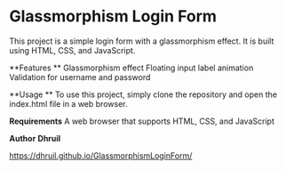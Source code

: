 # Glassmorphism Login Form

This project is a simple login form with a glassmorphism effect. It is built using HTML, CSS, and JavaScript.

**Features **
Glassmorphism effect Floating input label animation Validation for username and password

**Usage **
To use this project, simply clone the repository and open the index.html file in a web browser.

**Requirements** A web browser that supports HTML, CSS, and JavaScript

**Author** **Dhruil**

https://dhruil.github.io/GlassmorphismLoginForm/

